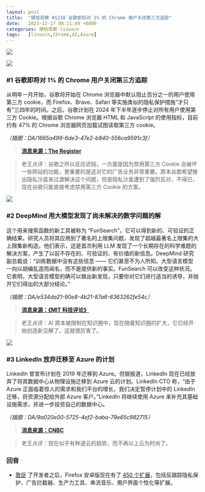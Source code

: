 ```yaml
---
layout: post
title:	"硬核观察 #1218 谷歌即将对 1% 的 Chrome 用户关闭第三方追踪"
date:	2023-12-17 08:11:49 +0800 
categories:	硬核观察 linuxcn 
tags:	[linuxcn,Chrome,AI,Azure]
---
```



![](/Asserts/Images//attachment/album/202312/17/081045gy9r9s5r9cidrdpp.jpg)


![](/Asserts/Images//attachment/album/202312/17/081058byi776frm46glbbl.png)


### #1 谷歌即将对 1% 的 Chrome 用户关闭第三方追踪


从明年一月开始，谷歌将开始在 Chrome 浏览器中默认阻止百分之一的用户使用第三方 cookie，而 Firefox、Brave、Safari 等实施类似的隐私保护措施“才只有”三四年的时间。之后，谷歌计划在 2024 年下半年逐步停止对所有用户使用第三方 Cookie。根据谷歌 Chrome 浏览器 HTML 和 JavaScript 的使用指标，目前约有 47% 的 Chrome 浏览器网页加载试图读取第三方 cookie。


*（插图：DA/1665a499-6de3-47e2-b840-556ca9591c3f）*



> 
> **[消息来源：The Register](https://www.theregister.com/2023/12/14/google_schedules_limited_thirdparty_cookie)**
> 
> 
> 



> 
> 老王点评：谷歌之所以反应迟钝，一方面是因为禁用第三方 Cookie 会破坏一些网站的功能，更重要的是这对它的广告业务非常重要。原本谷歌希望推出隐私沙盒来过渡解决这个问题，但是隐私沙盒遭到了强烈反对，不得已，现在谷歌只能直接考虑禁用第三方 Cookie 的方案。
> 
> 
> 


![](/Asserts/Images//attachment/album/202312/17/081115chzfmq76a6f2ch6d.png)


### #2 DeepMind 用大模型发现了尚未解决的数学问题的解


这个用来搜索函数的新工具被称为 “FunSearch”，它可以得到新的、可验证的正确结果。研究人员将其应用到了著名的上限集问题，发现了超越最著名上限集的大上限集新构造。他们表示，这是首次利用 LLM 发现了一个长期存在的科学难题的解决方案，产生了以前不存在的、可验证的、有价值的新信息。DeepMind 研究副总裁说：“训练数据中没有这些信息 —— 它们甚至不为人所知。大型语言模型一向以胡编乱造而闻名，而不是提供新的事实。FunSearch 可以改变这种状况。它表明，大型语言模型的确可以做出新发现，只要你对它们进行适当的诱导，并抛开它们得出的大部分结论。”


*（插图：DA/e534da21-90e8-4b21-87a6-6363262fe54c）*



> 
> **[消息来源：《MIT 科技评论》](https://www.technologyreview.com/2023/12/14/1085318/google-deepmind-large-language-model-solve-unsolvable-math-problem-cap-set/)**
> 
> 
> 



> 
> 老王点评：AI 原本被限制在知识圈中，现在随着知识圈的扩大，它已经开始创造新见解了。这就很厉害了。
> 
> 
> 


![](/Asserts/Images//attachment/album/202312/17/081132c86jn0d330onmdnh.png)


### #3 LinkedIn 放弃迁移至 Azure 的计划


LinkedIn 曾宣布计划在 2019 年迁移到 Azure。但据报道，LinkedIn 现在已经放弃了将其数据中心从物理设施迁移到 Azure 云的计划。LinkedIn CTO 称，“由于 Azure 正面临着惊人的需求和我们平台的增长，我们决定暂停计划中的 LinkedIn 迁移，将资源分配给外部 Azure 客户。”LinkedIn 将继续使用 Azure 来补充其基础设施需求，并进一步投资自己的数据中心。


*（插图：DA/9a020e00-5725-4ef2-baba-79e65c982715）*



> 
> **[消息来源：CNBC](https://www.cnbc.com/2023/12/14/linkedin-shelved-plan-to-migrate-to-microsoft-azure-cloud.html)**
> 
> 
> 



> 
> 老王点评：现在似乎有种退云的趋势，而不再以上云为时尚了。
> 
> 
> 


### 回音


* [敦促](/article-16352-1.html) 了开发者之后，Firefox 安卓版现在有了 [450 个扩展](https://techcrunch.com/2023/12/14/three-years-after-its-revamp-firefoxs-android-browser-adds-450-new-extensions/)，包括反跟踪隐私保护、广告拦截器、生产力工具、串流音乐、用户界面个性化等扩展。

